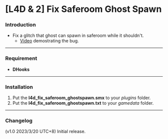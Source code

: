 # [L4D & 2] Fix Saferoom Ghost Spawn

### Introduction
- Fix a glitch that ghost can spawn in saferoom while it shouldn't.
	- [Video](https://www.youtube.com/watch?v=ZHsVauUrJek) demostrating the bug.

<hr>

### Requirement
- **DHooks**

<hr>

### Installation
1. Put the **l4d_fix_saferoom_ghostspawn.smx** to your _plugins_ folder.
2. Put the **l4d_fix_saferoom_ghostspawn.txt** to your _gamedata_ folder.

<hr>

### Changelog
(v1.0 2023/3/20 UTC+8) Initial release.

